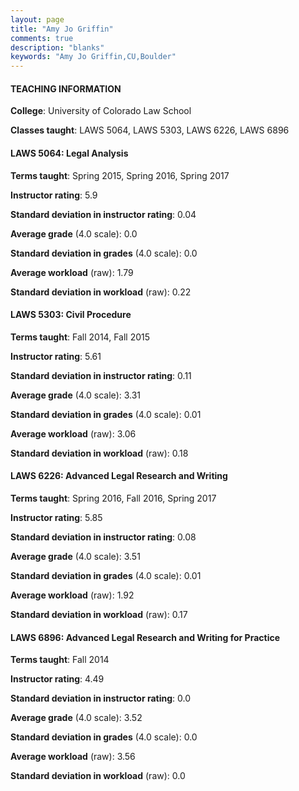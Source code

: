 ```yaml
---
layout: page
title: "Amy Jo Griffin" 
comments: true
description: "blanks"
keywords: "Amy Jo Griffin,CU,Boulder"
---
```

<head>
<script src="https://ajax.googleapis.com/ajax/libs/jquery/2.1.3/jquery.min.js"></script>
<script src="https://dl.dropboxusercontent.com/s/pc42nxpaw1ea4o9/highcharts.js?dl=0"></script>
<!-- <script src="../assets/js/highcharts.js"></script> -->
<style type="text/css">@font-face {
	font-family: "Bebas Neue";
	src: url(https://www.filehosting.org/file/details/544349/BebasNeue Regular.otf) format("opentype");
	}
	h1.Bebas { 
		font-family: "Bebas Neue", Verdana, Tahoma;
	}
</style>
</head>
	   
#### TEACHING INFORMATION

**College**: University of Colorado Law School

**Classes taught**: LAWS 5064, LAWS 5303, LAWS 6226, LAWS 6896

#### LAWS 5064: Legal Analysis

**Terms taught**: Spring 2015, Spring 2016, Spring 2017

**Instructor rating**: 5.9

**Standard deviation in instructor rating**: 0.04

**Average grade** (4.0 scale): 0.0

**Standard deviation in grades** (4.0 scale): 0.0

**Average workload** (raw): 1.79

**Standard deviation in workload** (raw): 0.22

#### LAWS 5303: Civil Procedure

**Terms taught**: Fall 2014, Fall 2015

**Instructor rating**: 5.61

**Standard deviation in instructor rating**: 0.11

**Average grade** (4.0 scale): 3.31

**Standard deviation in grades** (4.0 scale): 0.01

**Average workload** (raw): 3.06

**Standard deviation in workload** (raw): 0.18

#### LAWS 6226: Advanced Legal Research and Writing

**Terms taught**: Spring 2016, Fall 2016, Spring 2017

**Instructor rating**: 5.85

**Standard deviation in instructor rating**: 0.08

**Average grade** (4.0 scale): 3.51

**Standard deviation in grades** (4.0 scale): 0.01

**Average workload** (raw): 1.92

**Standard deviation in workload** (raw): 0.17

#### LAWS 6896: Advanced Legal Research and Writing for Practice

**Terms taught**: Fall 2014

**Instructor rating**: 4.49

**Standard deviation in instructor rating**: 0.0

**Average grade** (4.0 scale): 3.52

**Standard deviation in grades** (4.0 scale): 0.0

**Average workload** (raw): 3.56

**Standard deviation in workload** (raw): 0.0

